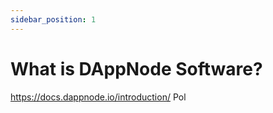 ```yaml
---
sidebar_position: 1
---
```


# What is DAppNode Software?

https://docs.dappnode.io/introduction/
Pol
